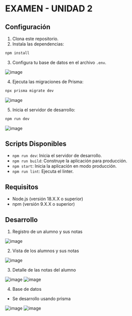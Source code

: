 # EXAMEN - UNIDAD 2

## Configuración

1. Clona este repositorio.
2. Instala las dependencias:

```bash
npm install
```

3. Configura tu base de datos en el archivo `.env`.

![image](https://github.com/user-attachments/assets/af874a5b-c8d1-442b-beaf-b4063100cdd4)

4. Ejecuta las migraciones de Prisma:

```bash
npx prisma migrate dev
```

![image](https://github.com/user-attachments/assets/9a57f800-c7dc-4e54-a81d-cd7b67abaf92)

5. Inicia el servidor de desarrollo:

```bash
npm run dev
```
![image](https://github.com/user-attachments/assets/2ec084c7-6269-450b-ad16-64b1d946b205)

## Scripts Disponibles

- `npm run dev`: Inicia el servidor de desarrollo.
- `npm run build`: Construye la aplicación para producción.
- `npm start`: Inicia la aplicación en modo producción.
- `npm run lint`: Ejecuta el linter.

## Requisitos

- Node.js (versión 18.X.X o superior)
- npm (versión 9.X.X o superior)

## Desarrollo

1. Registro de un alumno y sus notas

![image](https://github.com/user-attachments/assets/e3c04fcd-133f-45f8-b48b-5da62a35ec08)

2. Vista de los alumnos y sus notas

![image](https://github.com/user-attachments/assets/723a9e62-b0bb-44cf-b308-0686a9cf7b1f)

3. Detalle de las notas del alumno

![image](https://github.com/user-attachments/assets/037cea1a-2618-49a1-82fb-f89bc39924c0)
![image](https://github.com/user-attachments/assets/fc6b17e3-b077-431f-827f-68bedbc54ce9)

4. Base de datos

- Se desarrollo usando prisma

![image](https://github.com/user-attachments/assets/9af4bec7-340a-4b7e-a6a3-69239f948467)
![image](https://github.com/user-attachments/assets/d37416a4-eb9f-4ed9-92db-1777b1e4a2dc)


